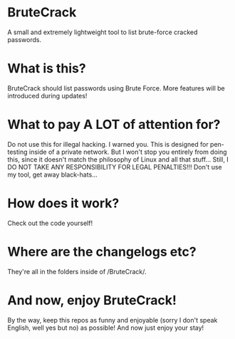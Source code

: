 # BruteCrack

A small and extremely lightweight tool to list brute-force cracked passwords.

# What is this?

BruteCrack should list passwords using Brute Force. More features will be introduced during updates!

# What to pay A LOT of attention for?

Do not use this for illegal hacking. I warned you. This is designed for pen-testing inside of a private network.
But I won't stop you entirely from doing this, since it doesn't match the philosophy of Linux and all that stuff...
Still, I DO NOT TAKE ANY RESPONSIBILITY FOR LEGAL PENALTIES!!! Don't use my tool, get away black-hats...

# How does it work?

Check out the code yourself!

# Where are the changelogs etc?

They're all in the folders inside of /BruteCrack/.

# And now, enjoy BruteCrack!

By the way, keep this repos as funny and enjoyable (sorry I don't speak English, well yes but no) as possible! And now just enjoy your stay!

